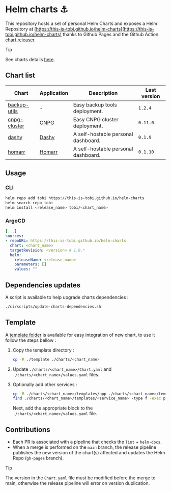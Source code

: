 # Helm charts :anchor:

This repository hosts a set of personal Helm Charts and exposes a Helm Repository at [https://this-is-tobi.github.io/helm-charts](https://this-is-tobi.github.io/helm-charts) thanks to Github Pages and the Github Action [chart releaser](https://github.com/helm/chart-releaser-action).

> [!TIP]
> See charts details [here](https://this-is-tobi.github.io/helm-charts/index.yaml).

## Chart list

| Chart                                 | Application                                | Description                         | Last version |
| ------------------------------------- | ------------------------------------------ | ----------------------------------- | ------------ |
| [backup-utils](./charts/backup-utils) | -                                          | Easy backup tools deployment.       | `1.2.4`      |
| [cnpg-cluster](./charts/cnpg-cluster) | [CNPG](https://cloudnative-pg.io)          | Easy CNPG cluster deployment.       | `0.11.0`     |
| [dashy](./charts/dashy)               | [Dashy](https://github.com/lissy93/dashy)  | A self-hostable personal dashboard. | `0.1.9`      |
| [homarr](./charts/homarr)             | [Homarr](https://github.com/ajnart/homarr) | A self-hostable personal dashboard. | `0.1.10`     |

## Usage

### CLI

```sh
helm repo add tobi https://this-is-tobi.github.io/helm-charts
helm search repo tobi
helm install <release_name> tobi/<chart_name>
```

### ArgoCD

```yaml
[...]
sources:
- repoURL: https://this-is-tobi.github.io/helm-charts
  chart: <chart_name>
  targetRevision: <version> # 1.0.*
  helm:
    releaseName: <release_name>
    parameters: []
    values: ""
```

## Dependencies updates

A script is available to help upgrade charts dependencies :

```sh
./ci/scripts/update-charts-dependencies.sh
```

## Template

A [template folder](./template/) is available for easy integration of new chart, to use it follow the steps bellow :

1. Copy the template directory :
    ```sh
    cp -R ./template ./charts/<chart_name>
    ```

2. Update `./charts/<chart_name>/Chart.yaml` and `./charts/<chart_name>/values.yaml` files.

3. Optionally add other services :
    ```sh
    cp -R ./charts/<chart_name>/templates/app ./charts/<chart_name>/templates/<service_name>
    find ./charts/<chart_name>/templates/<service_name> -type f -exec perl -pi -e 's/"app"/"<service_name>"/g' {} \;
    ```
    
    Next, add the appropriate block to the `./charts/<chart_name>/values.yaml` file.

## Contributions

- Each PR is associated with a pipeline that checks the `lint` + `helm-docs`.
- When a merge is performed on the `main` branch, the release pipeline publishes the new version of the chart(s) affected and updates the Helm Repo (`gh-pages` branch).

> [!TIP]  
> The version in the `Chart.yaml` file must be modified before the merge to main, otherwise the release pipeline will error on version duplication.
